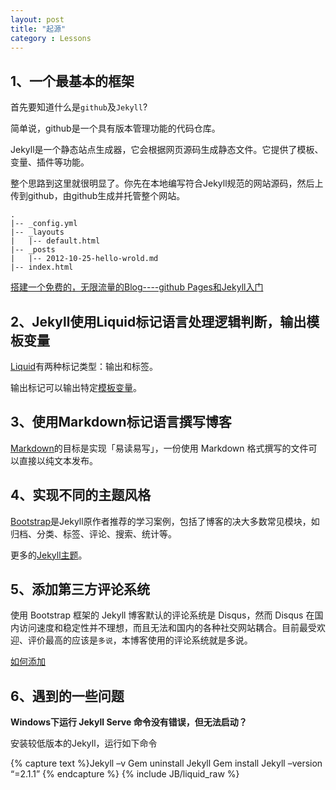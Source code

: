 ```yaml
---
layout: post
title: "起源"
category : Lessons
---
```


## 1、一个最基本的框架

首先要知道什么是`github`及`Jekyll`?
    
简单说，github是一个具有版本管理功能的代码仓库。
	
Jekyll是一个静态站点生成器，它会根据网页源码生成静态文件。它提供了模板、变量、插件等功能。
	
整个思路到这里就很明显了。你先在本地编写符合Jekyll规范的网站源码，然后上传到github，由github生成并托管整个网站。

    .
    |-- _config.yml
    |-- _layouts
    |   |-- default.html
    |-- _posts
    |   |-- 2012-10-25-hello-wrold.md
    |-- index.html
		
[搭建一个免费的，无限流量的Blog----github Pages和Jekyll入门](http://www.ruanyifeng.com/blog/2012/08/blogging_with_jekyll.html)

## 2、Jekyll使用Liquid标记语言处理逻辑判断，输出模板变量

[Liquid](https://github.com/shopify/liquid/wiki/liquid-for-designers)有两种标记类型：输出和标签。

输出标记可以输出特定[模板变量](http://jekyllrb.com/docs/variables/)。

## 3、使用Markdown标记语言撰写博客

[Markdown](http://wowubuntu.com/markdown/index.html)的目标是实现「易读易写」，一份使用 Markdown 格式撰写的文件可以直接以纯文本发布。

## 4、实现不同的主题风格

[Bootstrap](http://jekyllbootstrap.com/)是Jekyll原作者推荐的学习案例，包括了博客的决大多数常见模块，如归档、分类、标签、评论、搜索、统计等。

更多的[Jekyll主题](http://jekyllthemes.org/)。

## 5、添加第三方评论系统

使用 Bootstrap 框架的 Jekyll 博客默认的评论系统是 Disqus，然而 Disqus 在国内访问速度和稳定性并不理想，而且无法和国内的各种社交网站耦合。目前最受欢迎、评价最高的应该是`多说`，本博客使用的评论系统就是多说。

[如何添加](http://liberize.me/tech/jekyll-use-duoshuo-comment-system.html)

## 6、遇到的一些问题

**Windows下运行 Jekyll Serve 命令没有错误，但无法启动？**

安装较低版本的Jekyll，运行如下命令

{% capture text %}Jekyll –v
Gem uninstall Jekyll
Gem install Jekyll –version “=2.1.1”
{% endcapture %}
{% include JB/liquid_raw %}








